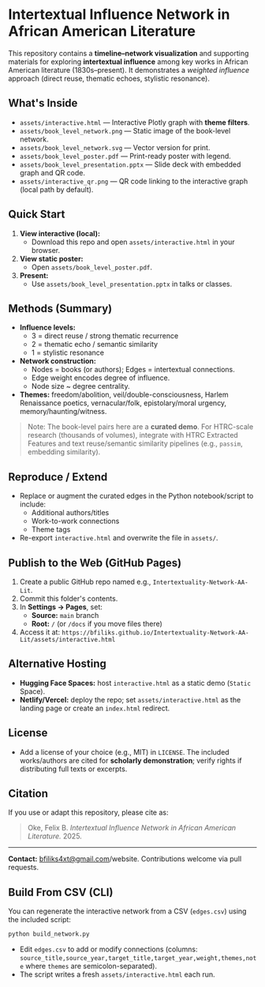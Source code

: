 # Intertextual Influence Network in African American Literature

This repository contains a **timeline–network visualization** and supporting materials for exploring **intertextual influence** among key works in African American literature (1830s–present). It demonstrates a *weighted influence* approach (direct reuse, thematic echoes, stylistic resonance).


## What's Inside
- `assets/interactive.html` — Interactive Plotly graph with **theme filters**.
- `assets/book_level_network.png` — Static image of the book-level network.
- `assets/book_level_network.svg` — Vector version for print.
- `assets/book_level_poster.pdf` — Print-ready poster with legend.
- `assets/book_level_presentation.pptx` — Slide deck with embedded graph and QR code.
- `assets/interactive_qr.png` — QR code linking to the interactive graph (local path by default).

## Quick Start
1. **View interactive (local):**
   - Download this repo and open `assets/interactive.html` in your browser.
2. **View static poster:**
   - Open `assets/book_level_poster.pdf`.
3. **Present:** 
   - Use `assets/book_level_presentation.pptx` in talks or classes.

## Methods (Summary)
- **Influence levels:** 
  - 3 = direct reuse / strong thematic recurrence
  - 2 = thematic echo / semantic similarity
  - 1 = stylistic resonance
- **Network construction:**
  - Nodes = books (or authors); Edges = intertextual connections.
  - Edge weight encodes degree of influence.
  - Node size ~ degree centrality.
- **Themes:** freedom/abolition, veil/double-consciousness, Harlem Renaissance poetics, vernacular/folk, epistolary/moral urgency, memory/haunting/witness.

> Note: The book-level pairs here are a **curated demo**. For HTRC-scale research (thousands of volumes), integrate with HTRC Extracted Features and text reuse/semantic similarity pipelines (e.g., `passim`, embedding similarity).

## Reproduce / Extend
- Replace or augment the curated edges in the Python notebook/script to include:
  - Additional authors/titles
  - Work-to-work connections
  - Theme tags
- Re-export `interactive.html` and overwrite the file in `assets/`.

## Publish to the Web (GitHub Pages)
1. Create a public GitHub repo named e.g., `Intertextuality-Network-AA-Lit`.
2. Commit this folder's contents.
3. In **Settings → Pages**, set:
   - **Source:** `main` branch
   - **Root:** `/` (or `/docs` if you move files there)
4. Access it at: `https://bfiliks.github.io/Intertextuality-Network-AA-Lit/assets/interactive.html`

## Alternative Hosting
- **Hugging Face Spaces:** host `interactive.html` as a static demo (`Static` Space).
- **Netlify/Vercel:** deploy the repo; set `assets/interactive.html` as the landing page or create an `index.html` redirect.

## License
- Add a license of your choice (e.g., MIT) in `LICENSE`. The included works/authors are cited for **scholarly demonstration**; verify rights if distributing full texts or excerpts.

## Citation
If you use or adapt this repository, please cite as:
> Oke, Felix B. *Intertextual Influence Network in African American Literature.* 2025. 

---

**Contact:** bfiliks4xt@gmail.com/website. Contributions welcome via pull requests.

## Build From CSV (CLI)

You can regenerate the interactive network from a CSV (`edges.csv`) using the included script:

```bash
python build_network.py
```

- Edit `edges.csv` to add or modify connections (columns: `source_title,source_year,target_title,target_year,weight,themes,note` where `themes` are semicolon-separated).
- The script writes a fresh `assets/interactive.html` each run.

